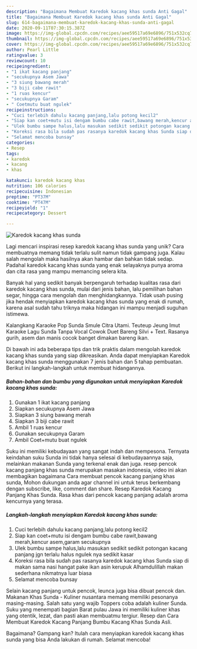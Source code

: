 ```yaml
---
description: "Bagaimana Membuat Karedok kacang khas sunda Anti Gagal"
title: "Bagaimana Membuat Karedok kacang khas sunda Anti Gagal"
slug: 614-bagaimana-membuat-karedok-kacang-khas-sunda-anti-gagal
date: 2020-09-11T07:30:15.387Z
image: https://img-global.cpcdn.com/recipes/aee59517a69e6896/751x532cq70/karedok-kacang-khas-sunda-foto-resep-utama.jpg
thumbnail: https://img-global.cpcdn.com/recipes/aee59517a69e6896/751x532cq70/karedok-kacang-khas-sunda-foto-resep-utama.jpg
cover: https://img-global.cpcdn.com/recipes/aee59517a69e6896/751x532cq70/karedok-kacang-khas-sunda-foto-resep-utama.jpg
author: Pearl Little
ratingvalue: 3
reviewcount: 10
recipeingredient:
- "1 ikat kacang panjang"
- "secukupnya Asem Jawa"
- "3 siung bawang merah"
- "3 biji cabe rawit"
- "1 ruas kencur"
- "secukupnya Garam"
- " Coetmutu buat ngulek"
recipeinstructions:
- "Cuci terlebih dahulu kacang panjang,lalu potong kecil2"
- "Siap kan coet+mutu isi dengam bumbu cabe rawit,bawang merah,kencur asem,garam secukupnya"
- "Ulek bumbu sampe halus,lalu masukan sedikit sedikit potongan kacang panjang jgn terlalu halus ngulek nya sedikit kasar"
- "Koreksi rasa bila sudah pas rasanya karedok kacang khas Sunda siap di makan sama nasi hangat pake ikan asin kerupuk Alhamdulillah makan sederhana nikmatnya luar biasa"
- "Selamat mencoba bunsay"
categories:
- Resep
tags:
- karedok
- kacang
- khas

katakunci: karedok kacang khas 
nutrition: 106 calories
recipecuisine: Indonesian
preptime: "PT37M"
cooktime: "PT47M"
recipeyield: "1"
recipecategory: Dessert

---
```



![Karedok kacang khas sunda](https://img-global.cpcdn.com/recipes/aee59517a69e6896/751x532cq70/karedok-kacang-khas-sunda-foto-resep-utama.jpg)

Lagi mencari inspirasi resep karedok kacang khas sunda yang unik? Cara membuatnya memang tidak terlalu sulit namun tidak gampang juga. Kalau salah mengolah maka hasilnya akan hambar dan bahkan tidak sedap. Padahal karedok kacang khas sunda yang enak selayaknya punya aroma dan cita rasa yang mampu memancing selera kita.

Banyak hal yang sedikit banyak berpengaruh terhadap kualitas rasa dari karedok kacang khas sunda, mulai dari jenis bahan, lalu pemilihan bahan segar, hingga cara mengolah dan menghidangkannya. Tidak usah pusing jika hendak menyiapkan karedok kacang khas sunda yang enak di rumah, karena asal sudah tahu triknya maka hidangan ini mampu menjadi suguhan istimewa.

Kalangkang Karaoke Pop Sunda Smule Citra Utami. Teuteup Jeung Imut Karaoke Lagu Sunda Tanpa Vocal Cowok Duet Bareng Silvi + Text. Rasanya gurih, asem dan manis cocok banget dimakan bareng ikan.


Di bawah ini ada beberapa tips dan trik praktis dalam mengolah karedok kacang khas sunda yang siap dikreasikan. Anda dapat menyiapkan Karedok kacang khas sunda menggunakan 7 jenis bahan dan 5 tahap pembuatan. Berikut ini langkah-langkah untuk membuat hidangannya.

<!--inarticleads1-->

##### Bahan-bahan dan bumbu yang digunakan untuk menyiapkan Karedok kacang khas sunda:

1. Gunakan 1 ikat kacang panjang
1. Siapkan secukupnya Asem Jawa
1. Siapkan 3 siung bawang merah
1. Siapkan 3 biji cabe rawit
1. Ambil 1 ruas kencur
1. Gunakan secukupnya Garam
1. Ambil  Coet+mutu buat ngulek


Suku ini memiliki kebudayaan yang sangat indah dan mempesona. Ternyata keindahan suku Sunda ini tidak hanya selesai di kebudayaannya saja, melainkan makanan Sunda yang terkenal enak dan juga. resep pencok kacang panjang khas sunda merupakan masakan indonesia, video ini akan membagikan bagaimana Cara membuat pencok kacang panjang khas sunda, Mohon dukungan anda agar channel ini untuk terus berkembang dengan subscribe, like, comment dan share. Resep Karedok Kacang Panjang Khas Sunda. Rasa khas dari pencok kacang panjang adalah aroma kencurnya yang terasa. 

<!--inarticleads2-->

##### Langkah-langkah menyiapkan Karedok kacang khas sunda:

1. Cuci terlebih dahulu kacang panjang,lalu potong kecil2
1. Siap kan coet+mutu isi dengam bumbu cabe rawit,bawang merah,kencur asem,garam secukupnya
1. Ulek bumbu sampe halus,lalu masukan sedikit sedikit potongan kacang panjang jgn terlalu halus ngulek nya sedikit kasar
1. Koreksi rasa bila sudah pas rasanya karedok kacang khas Sunda siap di makan sama nasi hangat pake ikan asin kerupuk Alhamdulillah makan sederhana nikmatnya luar biasa
1. Selamat mencoba bunsay


Selain kacang panjang untuk pencok, leunca juga bisa dibuat pencok dan. Makanan Khas Sunda - Kuliner nusantara memang memiliki pesonanya masing-masing. Salah satu yang wajib Toppers coba adalah kuliner Sunda. Suku yang menempati bagian Barat pulau Jawa ini memiliki kuliner khas yang otentik, lezat, dan pasti akan membuatmu tergiur. Resep dan Cara Membuat Karedok Kacang Panjang Bumbu Kacang Khas Sunda Asli. 

Bagaimana? Gampang kan? Itulah cara menyiapkan karedok kacang khas sunda yang bisa Anda lakukan di rumah. Selamat mencoba!
